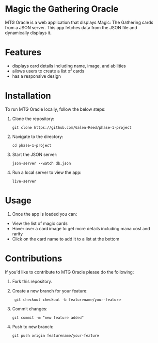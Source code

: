 # Magic the Gathering Oracle

MTG Oracle is a web application that displays Magic: The Gathering cards from a JSON server. This app fetches data from the JSON file and dynamically displays it. 

# Features

- displays card details including name, image, and abilities
- allows users to create a list of cards
- has a responsive design

# Installation

To run MTG Oracle locally, follow the below steps:
1. Clone the repository:
   
   ```git clone https://github.com/Galen-Reed/phase-1-project ```
2. Navigate to the directory:

   ```cd phase-1-project```
3. Start the JSON server:

   ```json-server --watch db.json```
4. Run a local server to view the app:

   ```live-server```
# Usage

1. Once the app is loaded you can:
- View the list of magic cards
- Hover over a card image to get more details including mana cost and rarity
- Click on the card name to add it to a list at the bottom

# Contributions

If you'd like to contribute to MTG Oracle please do the following:
1. Fork this repository.
2. Create a new branch for your feature:

   ``` git checkout checkout -b featurename/your-feature```
3. Commit changes:

   ```git commit -m "new feature added"```
4. Push to new branch:

   ``` git push origin featurename/your-feature ```


